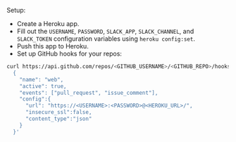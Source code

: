 Setup:
* Create a Heroku app.
* Fill out the ``USERNAME``, ``PASSWORD``, ``SLACK_APP``,
  ``SLACK_CHANNEL``, and ``SLACK_TOKEN`` configuration variables using
  ``heroku config:set``.
* Push this app to Heroku.
* Set up GitHub hooks for your repos:

```bash
curl https://api.github.com/repos/<GITHUB_USERNAME>/<GITHUB_REPO>/hooks -H 'Authorization: token <GITHUB_TOKEN>' --data '
  {
    "name": "web",
    "active": true,
    "events": ["pull_request", "issue_comment"],
    "config":{
      "url": "https://<USERNAME>:<PASSWORD>@<HEROKU_URL>/",
      "insecure_ssl":false,
      "content_type":"json"
    }
  }'
```
